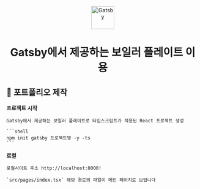 <p align="center">
    <img alt="Gatsby" src="https://www.gatsbyjs.com/Gatsby-Monogram.svg" width="60" />
</p>
<h1 align="center">
  Gatsby에서 제공하는 보일러 플레이트 이용
</h1>

## 📘 포트폴리오 제작

**프로젝트 시작**

    Gatsby에서 제공하는 보일러 플레이트로 타입스크립트가 적용된 React 프로젝트 생성 

    ```shell
    npm init gatsby 프로젝트명 -y -ts
    ```

<!-- 2.  **Start developing.**

    Navigate into your new site’s directory and start it up.

    ```shell
    cd my-gatsby-site/
    npm run develop
    ``` -->

**로컬**

    로컬사이트 주소 http://localhost:8000!

    `src/pages/index.tsx` 해당 경로의 파일이 메인 페이지로 보입니다

